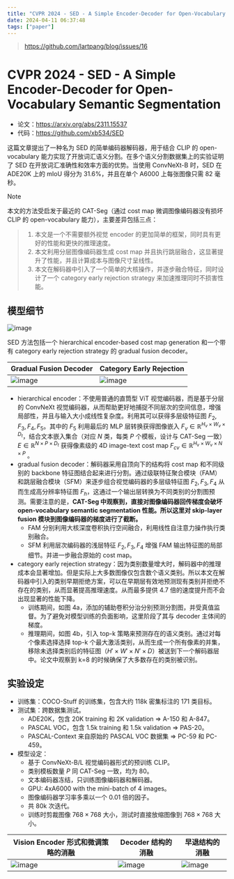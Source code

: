 ```yaml
---
title: "CVPR 2024 - SED - A Simple Encoder-Decoder for Open-Vocabulary Semantic Segmentation"
date: 2024-04-11 06:37:48
tags: ["paper"]
---
```


<!--more-->

> <https://github.com/lartpang/blog/issues/16>

# CVPR 2024 - SED - A Simple Encoder-Decoder for Open-Vocabulary Semantic Segmentation

* 论文：<https://arxiv.org/abs/2311.15537>
* 代码：<https://github.com/xb534/SED>

这篇文章提出了一种名为 SED 的简单编码器解码器，用于结合 CLIP 的 open-vocabulary 能力实现了开放词汇语义分割。在多个语义分割数据集上的实验证明了 SED 在开放词汇准确性和效率方面的优势。当使用 ConvNeXt-B 时，SED 在 ADE20K 上的 mIoU 得分为 31.6%，并且在单个 A6000 上每张图像只需 82 毫秒。

> [!note]
本文的方法受启发于最近的 CAT-Seg（通过 cost map 微调图像编码器没有损坏 CLIP 的 open-vocabulary 能力），主要差异包括三点：
> 1. 本文是一个不需要额外视觉 encoder 的更加简单的框架，同时具有更好的性能和更快的推理速度。
> 2. 本文利用分层图像编码器生成 cost map 并且执行跳层融合，这显著提升了性能，并且计算成本与图像尺寸呈线性。
> 3. 本文在解码器中引入了一个简单的大核操作，并逐步融合特征，同时设计了一个 category early rejection strategy 来加速推理同时不损害性能。

## 模型细节

![image](https://github.com/lartpang/blog/assets/26847524/0b093332-8726-409b-af5f-db6e5ed13a11)

SED 方法包括一个 hierarchical encoder-based cost map generation 和一个带有 category early rejection strategy 的 gradual fusion decoder。

| Gradual Fusion Decoder                                                                              | Category Early Rejection                                                                        |
| --------------------------------------------------------------------------------------------------- | ----------------------------------------------------------------------------------------------- |
| ![image](https://github.com/lartpang/blog/assets/26847524/b0f1daf1-2cbe-4193-bac3-ef006c4e605a)<br> | ![image](https://github.com/lartpang/blog/assets/26847524/020d6c4e-820e-4e77-88a5-75da1555412d) |

* hierarchical encoder：不使用普通的直筒型 ViT 视觉编码器，而是基于分层的 ConvNeXt 视觉编码器，从而帮助更好地捕捉不同层次的空间信息，增强局部性，并且与输入大小成线性复杂度。利用其可以获得多层级特征图 $F_2, F_3, F_4, F_5$。其中的 $F_5$ 利用最后的 MLP 层转换获得图像嵌入 $F_v \in \mathbb{R}^{H_v \times W_v \times D_t}$，结合文本嵌入集合（对应 $N$ 类，每类 $P$ 个模板，设计与 CAT-Seg 一致） $E \in \mathbb{R}^{N \times P \times D_t}$ 获得像素级的 4D image-text cost map $F_{cv} \in \mathbb{R}^{H_v \times W_v \times N \times P}$ 。
* gradual fusion decoder：解码器采用自顶向下的结构将 cost map 和不同级别的 backbone 特征图结合起来进行分割。通过级联特征聚合模块（FAM）和跳层融合模块（SFM）来逐步组合视觉编码器的多层级特征图 $F_2, F_3, F_4$ 从而生成高分辨率特征图 $F_h$，这通过一个输出层转换为不同类别的分割图预测。需要注意的是，**CAT-Seg 中观察到，直接对图像编码器回传梯度会破坏 open-vocabulary semantic segmentation 性能。所以这里对 skip-layer fusion 模块到图像编码器的梯度进行了截断。**
    * FAM 分别利用大核深度卷积执行空间融合，利用线性自注意力操作执行类别融合。
    * SFM 利用层次编码器的浅层特征 $F_2, F_3, F_4$ 增强 FAM 输出特征图的局部细节。并进一步融合原始的 cost map。
* category early rejection strategy：因为类别数量增大时，解码器中的推理成本会显著增加。但是实际上大多数图像仅包含数个语义类别。所以本文在解码器中引入的类别早期拒绝方案，可以在早期层有效地预测现有类别并拒绝不存在的类别，从而显著提高推理速度。从而最多提供 4.7 倍的速度提升而不会出现显著的性能下降。
    * 训练期间，如图 4a，添加的辅助卷积分治分别预测分割图，并受真值监督。为了避免对模型训练的负面影响，这里阶段了其与 decoder 主体间的梯度。
    * 推理期间，如图 4b，引入 top-k 策略来预测存在的语义类别。通过对每个像素选择选择 top-k 个最大激活类别，从而生成一个所有像素的并集，移除未选择类别后的特征图（$H' \times W' \times N' \times D$）被送到下一个解码器层中。论文中观察到 k=8 的时候确保了大多数存在的类别被识别。

## 实验设定

* 训练集：COCO-Stuff 的训练集，包含大约 118k 密集标注的 171 类目标。
* 测试集：跨数据集测试。
    * ADE20K，包含 20K training 和 2K validation => A-150 和 A-847。
    * PASCAL VOC，包含 1.5k training 和 1.5k validation => PAS-20。
    * PASCAL-Context 来自原始的 PASCAL VOC 数据集 => PC-59 和 PC-459。
* 模型设定：
    * 基于 ConvNeXt-B/L 视觉编码器形式的预训练 CLIP。
    * 类别模板数量 $P$ 同 CAT-Seg 一致，均为 80。
    * 文本编码器冻结，只训练图像编码器和解码器。
    * GPU: 4xA6000 with the mini-batch of 4 images。
    * 图像编码器学习率多乘以一个 0.01 倍的因子。
    * 共 80k 次迭代。
    * 训练时剪裁图像 $768 \times 768$ 大小，测试时直接放缩图像到 $768 \times 768$ 大小。

| Vision Encoder 形式和微调策略的消融                                                                           | Decoder 结构的消融                                                                                   | 早退结构的消融                                                                                             |
| --------------------------------------------------------------------------------------------------- | ----------------------------------------------------------------------------------------------- | --------------------------------------------------------------------------------------------------- |
| ![image](https://github.com/lartpang/blog/assets/26847524/75713d34-2009-44ee-bae8-37ea4e938696)<br> | ![image](https://github.com/lartpang/blog/assets/26847524/822ff308-f033-4b59-8855-f83a0e2b86cf) | ![image](https://github.com/lartpang/blog/assets/26847524/0fe7a5e1-173e-446e-b384-55eab2101490)<br> |
